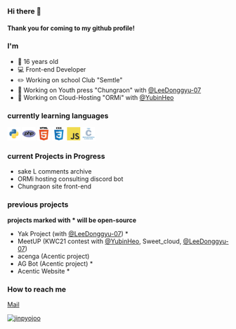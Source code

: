 ### Hi there 👋
#### Thank you for coming to my github profile!

### I'm
- 📗 16 years old
- 💻 Front-end Developer
- ✏️ Working on school Club "Semtle"
- 📔 Working on Youth press "Chungraon" with [@LeeDonggyu-07](https://github.com/LeeDonggyu-07)
- 📖 Working on Cloud-Hosting "ORMi" with [@YubinHeo](https://github.com/yubinheo)


### currently learning languages
<div>
 <img src="https://raw.githubusercontent.com/github/explore/80688e429a7d4ef2fca1e82350fe8e3517d3494d/topics/python/python.png" width="30" height="30">
 <img src="https://raw.githubusercontent.com/github/explore/80688e429a7d4ef2fca1e82350fe8e3517d3494d/topics/php/php.png" width="30" height="30">
 <img src="https://raw.githubusercontent.com/github/explore/80688e429a7d4ef2fca1e82350fe8e3517d3494d/topics/html/html.png" width="30" height="30">
 <img src="https://raw.githubusercontent.com/github/explore/80688e429a7d4ef2fca1e82350fe8e3517d3494d/topics/css/css.png" width="30" height="30">
 <img src="https://raw.githubusercontent.com/github/explore/80688e429a7d4ef2fca1e82350fe8e3517d3494d/topics/javascript/javascript.png" width="30" height="30">
 <img src="https://raw.githubusercontent.com/github/explore/80688e429a7d4ef2fca1e82350fe8e3517d3494d/topics/c/c.png" width="30" height="30">
</div>

### current Projects in Progress
- sake L comments archive
- ORMi hosting consulting discord bot
- Chungraon site front-end
### previous projects
**projects marked with * will be open-source**
 - Yak Project (with [@LeeDonggyu-07](https://github.com/LeeDonggyu-07)) *
 - MeetUP (KWC21 contest with [@YubinHeo](https://github.com/yubinheo), Sweet_cloud, [@LeeDonggyu-07](https://github.com/LeeDonggyu-07))
 - acenga (Acentic project)
 - AG Bot (Acentic project) *
 - Acentic Website *


### How to reach me
[Mail](mailto:wnwlsvy0914@gmail.com)

<a href="https://github.com/jinpyojoo">![jinpyojoo](https://github-readme-stats.vercel.app/api?username=jinpyojoo&count_private=true)</a>
